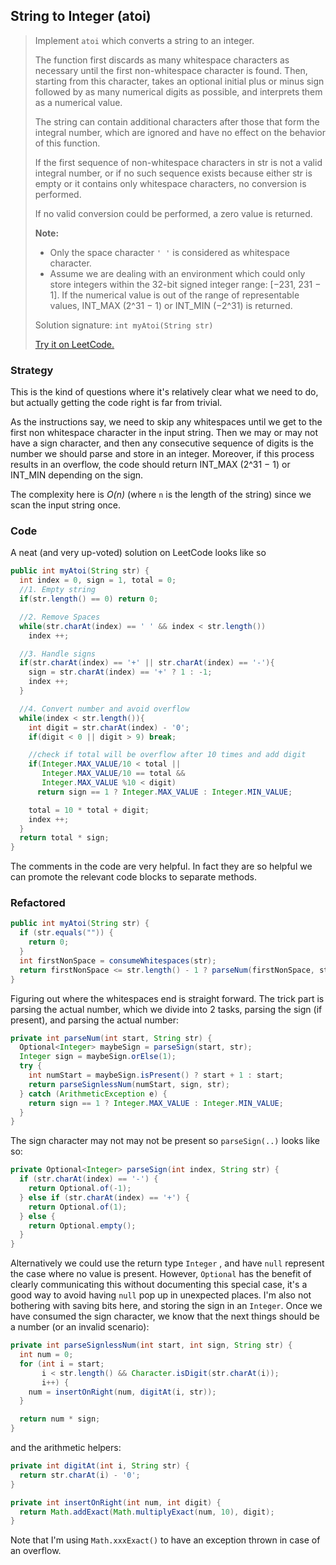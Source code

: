 ## String to Integer (atoi)

> Implement `atoi` which converts a string to an integer.
>
> The function first discards as many whitespace characters as necessary until the first non-whitespace character is found. Then, starting from this character, takes an optional initial plus or minus sign followed by as many numerical digits as possible, and interprets them as a numerical value.
>
> The string can contain additional characters after those that form the integral number, which are ignored and have no effect on the behavior of this function.
>
> If the first sequence of non-whitespace characters in str is not a valid integral number, or if no such sequence exists because either str is empty or it contains only whitespace characters, no conversion is performed.
>
> If no valid conversion could be performed, a zero value is returned.
>
> **Note:**
>
> - Only the space character `' '` is considered as whitespace character.
> - Assume we are dealing with an environment which could only store integers within the 32-bit signed integer range: [−231,  231 − 1]. If the numerical value is out of the range of representable values, INT_MAX (2^31 − 1) or INT_MIN (−2^31) is returned.
>
> Solution signature: `int myAtoi(String str)`
>
> [Try it on LeetCode.](https://leetcode.com/problems/string-to-integer-atoi/)



### Strategy

This is the kind of questions where it's relatively clear what we need to do, but actually getting the code right is far from trivial.

As the instructions say, we need to skip any whitespaces until we get to the first non whitespace character in the input string. Then we may or may not have a sign character, and then any consecutive sequence of digits is the number we should parse and store in an integer. Moreover, if this process results in an overflow, the code should return INT_MAX (2^31 − 1) or INT_MIN depending on the sign.

The complexity here is *O(n)* (where `n` is the length of the string) since we scan the input string once.

### Code

A neat (and very up-voted) solution on LeetCode looks like so

```java
public int myAtoi(String str) {
  int index = 0, sign = 1, total = 0;
  //1. Empty string
  if(str.length() == 0) return 0;

  //2. Remove Spaces
  while(str.charAt(index) == ' ' && index < str.length())
    index ++;

  //3. Handle signs
  if(str.charAt(index) == '+' || str.charAt(index) == '-'){
    sign = str.charAt(index) == '+' ? 1 : -1;
    index ++;
  }

  //4. Convert number and avoid overflow
  while(index < str.length()){
    int digit = str.charAt(index) - '0';
    if(digit < 0 || digit > 9) break;

    //check if total will be overflow after 10 times and add digit
    if(Integer.MAX_VALUE/10 < total || 
       Integer.MAX_VALUE/10 == total && 
       Integer.MAX_VALUE %10 < digit)
      return sign == 1 ? Integer.MAX_VALUE : Integer.MIN_VALUE;

    total = 10 * total + digit;
    index ++;
  }
  return total * sign;
}
```

The comments in the code are very helpful. In fact they are so helpful we can promote the relevant code blocks to separate methods.

### Refactored

```java
public int myAtoi(String str) {
  if (str.equals("")) {
    return 0;
  }
  int firstNonSpace = consumeWhitespaces(str);
  return firstNonSpace <= str.length() - 1 ? parseNum(firstNonSpace, str) : 0;
}
```

Figuring out where the whitespaces end is straight forward. The trick part is parsing the actual number, which we divide into 2 tasks, parsing the sign (if present), and parsing the actual number:

```java
private int parseNum(int start, String str) {
  Optional<Integer> maybeSign = parseSign(start, str);
  Integer sign = maybeSign.orElse(1);
  try {
    int numStart = maybeSign.isPresent() ? start + 1 : start;
    return parseSignlessNum(numStart, sign, str);
  } catch (ArithmeticException e) {
    return sign == 1 ? Integer.MAX_VALUE : Integer.MIN_VALUE;
  }
}
```

The sign character may not may not be present so `parseSign(..)` looks like so:

```java
private Optional<Integer> parseSign(int index, String str) {
  if (str.charAt(index) == '-') {
    return Optional.of(-1);
  } else if (str.charAt(index) == '+') {
    return Optional.of(1);
  } else {
    return Optional.empty();
  }
}
```

Alternatively we could use the return type `Integer` , and have `null` represent the case where no value is present. However, `Optional` has the benefit of clearly communicating this without documenting this special case, it's a good way to avoid having `null` pop up in unexpected places. I'm also not bothering with saving bits here, and storing the sign in an `Integer`. Once we have consumed the sign character, we know that the next things should be a number (or an invalid scenario):

```java
private int parseSignlessNum(int start, int sign, String str) {
  int num = 0;
  for (int i = start;
       i < str.length() && Character.isDigit(str.charAt(i));
       i++) {
    num = insertOnRight(num, digitAt(i, str));
  }

  return num * sign;
}

```

and the arithmetic helpers:

```java
private int digitAt(int i, String str) {
  return str.charAt(i) - '0';
}

private int insertOnRight(int num, int digit) {
  return Math.addExact(Math.multiplyExact(num, 10), digit);
}
```

Note that I'm using `Math.xxxExact()` to have an exception thrown in case of an overflow.